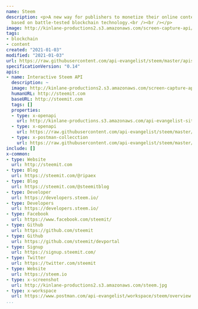 ```yaml
---
name: Steem
description: <p>A new way for publishers to monetize their online content and community,
  based on battle-tested blockchain technology.<br /><br /></p>
image: http://kinlane-productions2.s3.amazonaws.com/screen-capture-api/26649-steemit.jpg
tags:
- blockchain
- content
created: "2021-01-03"
modified: "2021-01-03"
url: https://raw.githubusercontent.com/api-evangelist/steem/master/apis.json
specificationVersion: "0.14"
apis:
- name: Interactive Steem API
  description: ~
  image: http://kinlane-productions2.s3.amazonaws.com/screen-capture-api/26649-steemit.jpg
  humanURL: http://steemit.com
  baseURL: http://steemit.com
  tags: []
  properties:
  - type: x-openapi
    url: http://kinlane-productions.s3.amazonaws.com/api-evangelist-site/company/openapis/interactive-steem-api.json
  - type: x-openapi
    url: https://raw.githubusercontent.com/api-evangelist/steem/master/interactive-steem-api-openapi.json
  - type: x-postman-collecction
    url: https://raw.githubusercontent.com/api-evangelist/steem/master/interactive-steem-api-postman-collection.json
include: []
x-common:
- type: Website
  url: http://steemit.com
- type: Blog
  url: https://steemit.com/@ripaex
- type: Blog
  url: https://steemit.com/@steemitblog
- type: Developer
  url: https://developers.steem.io/
- type: Developers
  url: https://developers.steem.io/
- type: Facebook
  url: https://www.facebook.com/steemit/
- type: Github
  url: https://github.com/steemit
- type: Github
  url: https://github.com/steemit/devportal
- type: Signup
  url: https://signup.steemit.com/
- type: Twitter
  url: https://twitter.com/steemit
- type: Website
  url: https://steem.io
- type: x-screenshot
  url: http://kinlane-productions2.s3.amazonaws.com/steem.jpg
- type: x-workspace
  url: https://www.postman.com/api-evangelist/workspace/steem/overview
...
```

